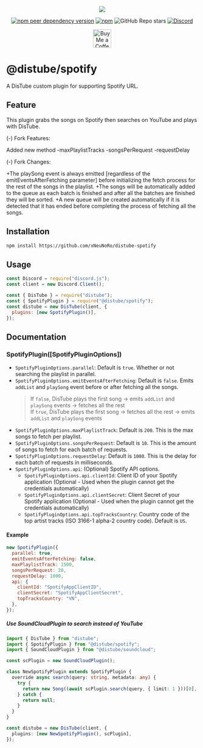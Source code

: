<div align="center">
  <p>
    <a href="https://nodei.co/npm/@distube/spotify"><img src="https://nodei.co/npm/@distube/spotify.png?downloads=true&downloadRank=true&stars=true"></a>
  </p>
  <p>
    <a href="https://nodei.co/npm/distube"><img alt="npm peer dependency version" src="https://img.shields.io/npm/dependency-version/@distube/spotify/peer/distube?style=flat-square"></a>
    <a href="https://nodei.co/npm/distube"><img alt="npm" src="https://img.shields.io/npm/dt/@distube/spotify?logo=npm&style=flat-square"></a>
    <img alt="GitHub Repo stars" src="https://img.shields.io/github/stars/distubejs/spotify?logo=github&logoColor=white&style=flat-square">
    <a href="https://discord.gg/feaDd9h"><img alt="Discord" src="https://img.shields.io/discord/732254550689316914?logo=discord&logoColor=white&style=flat-square"></a>
  </p>
  <p>
    <a href='https://ko-fi.com/skick' target='_blank'><img height='48' src='https://storage.ko-fi.com/cdn/kofi3.png' alt='Buy Me a Coffee at ko-fi.com' /></a>
  </p>
</div>

# @distube/spotify

A DisTube custom plugin for supporting Spotify URL.

## Feature

This plugin grabs the songs on Spotify then searches on YouTube and plays with DisTube.

(-) Fork Features:

Added new method
-maxPlaylistTracks
-songsPerRequest
-requestDelay

(-) Fork Changes:

+The playSong event is always emitted [regardless of the emitEventsAfterFetching parameter] before initializing the fetch process for the rest of the songs in the playlist.
+The songs will be automatically added to the queue as each batch is finished and after all the batches are finished they will be sorted.
+A new queue will be created automatically if it is detected that it has ended before completing the process of fetching all the songs.

## Installation

```sh
npm install https://github.com/xNeuNoRo/distube-spotify
```

## Usage

```js
const Discord = require("discord.js");
const client = new Discord.Client();

const { DisTube } = require("distube");
const { SpotifyPlugin } = require("@distube/spotify");
const distube = new DisTube(client, {
  plugins: [new SpotifyPlugin()],
});
```

## Documentation

### SpotifyPlugin([SpotifyPluginOptions])

- `SpotifyPluginOptions.parallel`: Default is `true`. Whether or not searching the playlist in parallel.
- `SpotifyPluginOptions.emitEventsAfterFetching`: Default is `false`. Emits `addList` and `playSong` event before or after fetching all the songs.
  > If `false`, DisTube plays the first song -> emits `addList` and `playSong` events -> fetches all the rest\
  > If `true`, DisTube plays the first song -> fetches all the rest -> emits `addList` and `playSong` events
- `SpotifyPluginOptions.maxPlaylistTrack`: Default is `200`. This is the max songs to fetch per playlist.
- `SpotifyPluginOptions.songsPerRequest`: Default is `10`. This is the amount of songs to fetch for each batch of requests.
- `SpotifyPluginOptions.requestDelay`: Default is `1000`. This is the delay for each batch of requests in milliseconds.
- `SpotifyPluginOptions.api`: (Optional) Spotify API options.
  - `SpotifyPluginOptions.api.clientId`: Client ID of your Spotify application (Optional - Used when the plugin cannot get the credentials automatically)
  - `SpotifyPluginOptions.api.clientSecret`: Client Secret of your Spotify application (Optional - Used when the plugin cannot get the credentials automatically)
  - `SpotifyPluginOptions.api.topTracksCountry`: Country code of the top artist tracks (ISO 3166-1 alpha-2 country code). Default is `US`.

#### Example

```js
new SpotifyPlugin({
  parallel: true,
  emitEventsAfterFetching: false,
  maxPlaylistTrack: 1500,
  songsPerRequest: 20,
  requestDelay: 1000,
  api: {
    clientId: "SpotifyAppClientID",
    clientSecret: "SpotifyAppClientSecret",
    topTracksCountry: "VN",
  },
});
```

##### Use SoundCloudPlugin to search instead of YouTube

```ts
import { DisTube } from "distube";
import { SpotifyPlugin } from "@distube/spotify";
import { SoundCloudPlugin } from "@distube/soundcloud";

const scPlugin = new SoundCloudPlugin();

class NewSpotifyPlugin extends SpotifyPlugin {
  override async search(query: string, metadata: any) {
    try {
      return new Song((await scPlugin.search(query, { limit: 1 }))[0], { metadata });
    } catch {
      return null;
    }
  }
}

const distube = new DisTube(client, {
  plugins: [new NewSpotifyPlugin(), scPlugin],
});
```
